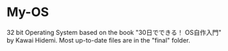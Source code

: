 # My-OS
32 bit Operating System based on the book "30日でできる！ OS自作入門" by Kawai Hidemi. Most up-to-date files are in the "final" folder.
